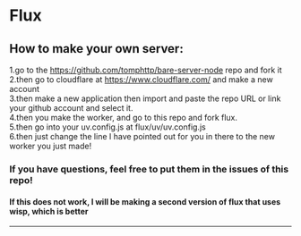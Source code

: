 # Flux
## How to make your own server:<br>
1.go to the https://github.com/tomphttp/bare-server-node repo and fork it<br>
2.then go to cloudflare at https://www.cloudflare.com/ and make a new account <br>
3.then make a new application then import and paste the repo URL or link your github account and select it. <br>
4.then you make the worker, and go to this repo and fork flux. <br>
5.then go into your uv.config.js at flux/uv/uv.config.js <br>
6.then just change the line I have pointed out for you in there to the new worker you just made! <br>
### If you have questions, feel free to put them in the issues of this repo!<br>
#### If this does not work, I will be making a second version of flux that uses wisp, which is better
<hr>




